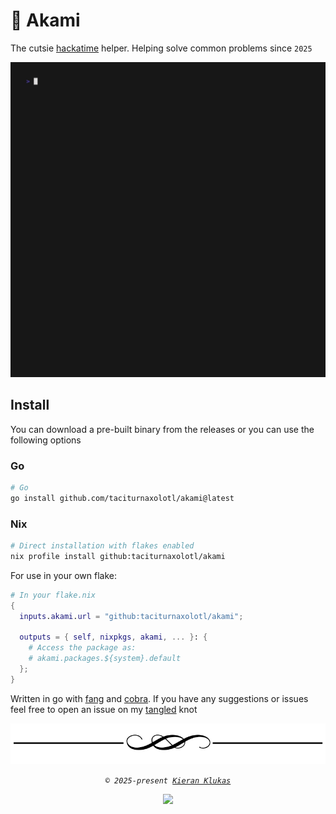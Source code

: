 # 🌷 Akami

The cutsie [hackatime](https://hackatime.hackclub.com/) helper. Helping solve common problems since `2025`  

![vhs gif of the cli](https://raw.githubusercontent.com/taciturnaxolotl/akami/main/.github/images/out.gif)

## Install

You can download a pre-built binary from the releases or you can use the following options

### Go

```bash
# Go
go install github.com/taciturnaxolotl/akami@latest
```

### Nix

```bash
# Direct installation with flakes enabled
nix profile install github:taciturnaxolotl/akami
```

For use in your own flake:

```nix
# In your flake.nix
{
  inputs.akami.url = "github:taciturnaxolotl/akami";

  outputs = { self, nixpkgs, akami, ... }: {
    # Access the package as:
    # akami.packages.${system}.default
  };
}
```

Written in go with [fang](https://github.com/charmbracelet/fang) and [cobra](https://github.com/spf13/cobra). If you have any suggestions or issues feel free to open an issue on my [tangled](https://tangled.sh/@dunkirk.sh/akami) knot

<p align="center">
	<img src="https://raw.githubusercontent.com/taciturnaxolotl/carriage/master/.github/images/line-break.svg" />
</p>

<p align="center">
	<i><code>&copy 2025-present <a href="https://github.com/taciturnaxolotl">Kieran Klukas</a></code></i>
</p>

<p align="center">
	<a href="https://github.com/taciturnaxolotl/akami/blob/master/LICENSE.md"><img src="https://img.shields.io/static/v1.svg?style=for-the-badge&label=License&message=MIT&logoColor=d9e0ee&colorA=363a4f&colorB=b7bdf8"/></a>
</p>

